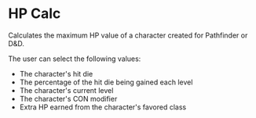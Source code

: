 # HP Calc

Calculates the maximum HP value of a character created for Pathfinder or D&D.

The user can select the following values:
* The character's hit die
* The percentage of the hit die being gained each level
* The character's current level
* The character's CON modifier
* Extra HP earned from the character's favored class
